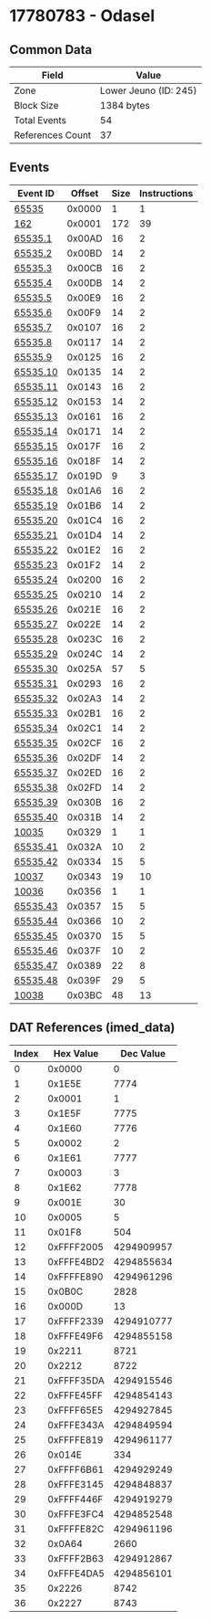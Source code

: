 # 17780783 - Odasel

## Common Data

| Field            | Value                 |
|------------------|-----------------------|
| Zone             | Lower Jeuno (ID: 245) |
| Block Size       | 1384 bytes            |
| Total Events     | 54                    |
| References Count | 37                    |

## Events

| Event ID                  | Offset   |   Size |   Instructions |
|---------------------------|----------|--------|----------------|
| [65535](./65535.md)       | 0x0000   |      1 |              1 |
| [162](./162.md)           | 0x0001   |    172 |             39 |
| [65535.1](./65535.1.md)   | 0x00AD   |     16 |              2 |
| [65535.2](./65535.2.md)   | 0x00BD   |     14 |              2 |
| [65535.3](./65535.3.md)   | 0x00CB   |     16 |              2 |
| [65535.4](./65535.4.md)   | 0x00DB   |     14 |              2 |
| [65535.5](./65535.5.md)   | 0x00E9   |     16 |              2 |
| [65535.6](./65535.6.md)   | 0x00F9   |     14 |              2 |
| [65535.7](./65535.7.md)   | 0x0107   |     16 |              2 |
| [65535.8](./65535.8.md)   | 0x0117   |     14 |              2 |
| [65535.9](./65535.9.md)   | 0x0125   |     16 |              2 |
| [65535.10](./65535.10.md) | 0x0135   |     14 |              2 |
| [65535.11](./65535.11.md) | 0x0143   |     16 |              2 |
| [65535.12](./65535.12.md) | 0x0153   |     14 |              2 |
| [65535.13](./65535.13.md) | 0x0161   |     16 |              2 |
| [65535.14](./65535.14.md) | 0x0171   |     14 |              2 |
| [65535.15](./65535.15.md) | 0x017F   |     16 |              2 |
| [65535.16](./65535.16.md) | 0x018F   |     14 |              2 |
| [65535.17](./65535.17.md) | 0x019D   |      9 |              3 |
| [65535.18](./65535.18.md) | 0x01A6   |     16 |              2 |
| [65535.19](./65535.19.md) | 0x01B6   |     14 |              2 |
| [65535.20](./65535.20.md) | 0x01C4   |     16 |              2 |
| [65535.21](./65535.21.md) | 0x01D4   |     14 |              2 |
| [65535.22](./65535.22.md) | 0x01E2   |     16 |              2 |
| [65535.23](./65535.23.md) | 0x01F2   |     14 |              2 |
| [65535.24](./65535.24.md) | 0x0200   |     16 |              2 |
| [65535.25](./65535.25.md) | 0x0210   |     14 |              2 |
| [65535.26](./65535.26.md) | 0x021E   |     16 |              2 |
| [65535.27](./65535.27.md) | 0x022E   |     14 |              2 |
| [65535.28](./65535.28.md) | 0x023C   |     16 |              2 |
| [65535.29](./65535.29.md) | 0x024C   |     14 |              2 |
| [65535.30](./65535.30.md) | 0x025A   |     57 |              5 |
| [65535.31](./65535.31.md) | 0x0293   |     16 |              2 |
| [65535.32](./65535.32.md) | 0x02A3   |     14 |              2 |
| [65535.33](./65535.33.md) | 0x02B1   |     16 |              2 |
| [65535.34](./65535.34.md) | 0x02C1   |     14 |              2 |
| [65535.35](./65535.35.md) | 0x02CF   |     16 |              2 |
| [65535.36](./65535.36.md) | 0x02DF   |     14 |              2 |
| [65535.37](./65535.37.md) | 0x02ED   |     16 |              2 |
| [65535.38](./65535.38.md) | 0x02FD   |     14 |              2 |
| [65535.39](./65535.39.md) | 0x030B   |     16 |              2 |
| [65535.40](./65535.40.md) | 0x031B   |     14 |              2 |
| [10035](./10035.md)       | 0x0329   |      1 |              1 |
| [65535.41](./65535.41.md) | 0x032A   |     10 |              2 |
| [65535.42](./65535.42.md) | 0x0334   |     15 |              5 |
| [10037](./10037.md)       | 0x0343   |     19 |             10 |
| [10036](./10036.md)       | 0x0356   |      1 |              1 |
| [65535.43](./65535.43.md) | 0x0357   |     15 |              5 |
| [65535.44](./65535.44.md) | 0x0366   |     10 |              2 |
| [65535.45](./65535.45.md) | 0x0370   |     15 |              5 |
| [65535.46](./65535.46.md) | 0x037F   |     10 |              2 |
| [65535.47](./65535.47.md) | 0x0389   |     22 |              8 |
| [65535.48](./65535.48.md) | 0x039F   |     29 |              5 |
| [10038](./10038.md)       | 0x03BC   |     48 |             13 |

## DAT References (imed_data)

|   Index | Hex Value   |   Dec Value |
|---------|-------------|-------------|
|       0 | 0x0000      |           0 |
|       1 | 0x1E5E      |        7774 |
|       2 | 0x0001      |           1 |
|       3 | 0x1E5F      |        7775 |
|       4 | 0x1E60      |        7776 |
|       5 | 0x0002      |           2 |
|       6 | 0x1E61      |        7777 |
|       7 | 0x0003      |           3 |
|       8 | 0x1E62      |        7778 |
|       9 | 0x001E      |          30 |
|      10 | 0x0005      |           5 |
|      11 | 0x01F8      |         504 |
|      12 | 0xFFFF2005  |  4294909957 |
|      13 | 0xFFFE4BD2  |  4294855634 |
|      14 | 0xFFFFE890  |  4294961296 |
|      15 | 0x0B0C      |        2828 |
|      16 | 0x000D      |          13 |
|      17 | 0xFFFF2339  |  4294910777 |
|      18 | 0xFFFE49F6  |  4294855158 |
|      19 | 0x2211      |        8721 |
|      20 | 0x2212      |        8722 |
|      21 | 0xFFFF35DA  |  4294915546 |
|      22 | 0xFFFE45FF  |  4294854143 |
|      23 | 0xFFFF65E5  |  4294927845 |
|      24 | 0xFFFE343A  |  4294849594 |
|      25 | 0xFFFFE819  |  4294961177 |
|      26 | 0x014E      |         334 |
|      27 | 0xFFFF6B61  |  4294929249 |
|      28 | 0xFFFE3145  |  4294848837 |
|      29 | 0xFFFF446F  |  4294919279 |
|      30 | 0xFFFE3FC4  |  4294852548 |
|      31 | 0xFFFFE82C  |  4294961196 |
|      32 | 0x0A64      |        2660 |
|      33 | 0xFFFF2B63  |  4294912867 |
|      34 | 0xFFFE4DA5  |  4294856101 |
|      35 | 0x2226      |        8742 |
|      36 | 0x2227      |        8743 |
